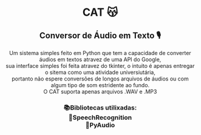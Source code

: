 <h1 align="center"> CAT 😽</h1>
<h2 align="center"> Conversor de Áudio em Texto 🎙️</h2>
<p align="center"> Um sistema simples feito em Python que tem a capacidade de converter áudios em textos
atravez de uma API do Google, <br> sua interface simples foi feita atravez do tkinter, o intuito é apenas entregar o sitema como uma atividade 
universiutária, <br> portanto não espere conversões de longos arquivos de áudios ou com algum tipo de som estridente ao fundo. <br> O CAT suporta apenas arquivos .WAV e .MP3 </p>

<h3 align="center" > 📚Bibliotecas utilixadas: <br>
📕SpeechRecognition <br>
📘PyAudio <br>
</h3>

